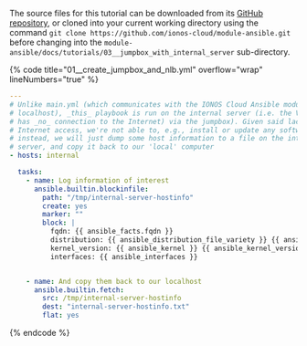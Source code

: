 The source files for this tutorial can be downloaded from its [GitHub repository](https://github.com/ionos-cloud/module-ansible/tree/master/docs/), or cloned into your current working directory using the command `git clone https://github.com/ionos-cloud/module-ansible.git` before changing into the `module-ansible/docs/tutorials/03__jumpbox_with_internal_server` sub-directory.

{% code title="01__create_jumpbox_and_nlb.yml" overflow="wrap" lineNumbers="true" %}
```yml
---
# Unlike main.yml (which communicates with the IONOS Cloud Ansible module via
# localhost), _this_ playbook is run on the internal server (i.e. the VM that
# has _no_ connection to the Internet) via the jumpbox). Given said lack of
# Internet access, we're not able to, e.g., install or update any software, so
# instead, we will just dump some host information to a file on the internal
# server, and copy it back to our 'local' computer
- hosts: internal

  tasks:
    - name: Log information of interest
      ansible.builtin.blockinfile:
        path: "/tmp/internal-server-hostinfo"
        create: yes
        marker: ""
        block: |
          fqdn: {{ ansible_facts.fqdn }}
          distribution: {{ ansible_distribution_file_variety }} {{ ansible_distribution }} {{ ansible_distribution_version }} {{ ansible_distribution_release }}
          kernel_version: {{ ansible_kernel }} {{ ansible_kernel_version }}
          interfaces: {{ ansible_interfaces }}


    - name: And copy them back to our localhost
      ansible.builtin.fetch:
        src: /tmp/internal-server-hostinfo
        dest: "internal-server-hostinfo.txt"
        flat: yes


```
{% endcode %}